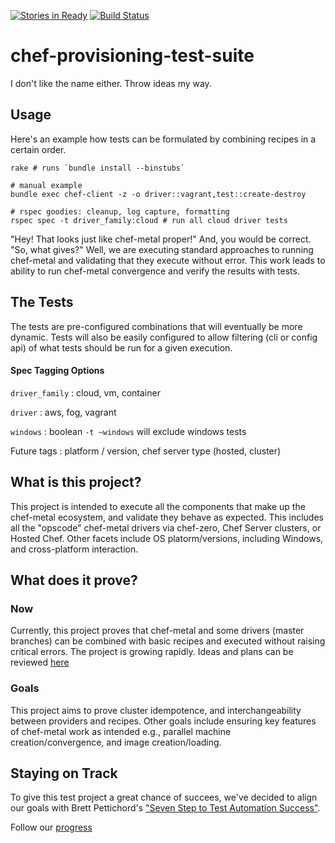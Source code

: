[![Stories in Ready](https://badge.waffle.io/patrick-wright/chef-provisioning-test-suite.png?label=ready&title=Ready)](https://waffle.io/patrick-wright/chef-provisioning-test-suite)
[![Build Status](https://travis-ci.org/patrick-wright/chef-provisioning-test-suite.svg?branch=master)](https://travis-ci.org/patrick-wright/chef-provisioning-test-suite)

chef-provisioning-test-suite
=====================
I don't like the name either.  Throw ideas my way.

## Usage
Here's an example how tests can be formulated by combining recipes in a certain order.
```
rake # runs `bundle install --binstubs`

# manual example
bundle exec chef-client -z -o driver::vagrant,test::create-destroy

# rspec goodies: cleanup, log capture, formatting
rspec spec -t driver_family:cloud # run all cloud driver tests
```

"Hey! That looks just like chef-metal proper!"  And, you would be correct. "So, what gives?"  Well, we are executing standard approaches to running chef-metal and validating that they execute without error.  This work leads to ability to run chef-metal convergence and verify the results with tests.

## The Tests
The tests are pre-configured combinations that will eventually be more dynamic.  Tests will also be easily configured to allow filtering (cli or config api) of what tests should be run for a given execution.
#### Spec Tagging Options
`driver_family` : cloud, vm, container

`driver` : aws, fog, vagrant

`windows` : boolean `-t ~windows` will exclude windows tests

Future tags : platform / version, chef server type (hosted, cluster)

## What is this project?
This project is intended to execute all the components that make up the chef-metal ecosystem, and validate they behave as expected.  This includes all the "opscode" chef-metal drivers via chef-zero, Chef Server clusters, or Hosted Chef.  Other facets include OS platorm/versions, including Windows, and cross-platform interaction.

## What does it prove?
### Now
Currently, this project proves that chef-metal and some drivers (master branches) can be combined with basic recipes and executed without raising critical errors.  The project is growing rapidly. Ideas and plans can be reviewed [here](docs/braindump.md)

### Goals
This project aims to prove cluster idempotence, and interchangeability between providers and recipes.  Other goals include ensuring key features of chef-metal work as intended e.g., parallel machine creation/convergence, and image creation/loading.

## Staying on Track
To give this test project a great chance of succees, we've decided to align our goals with Brett Pettichord's ["Seven Step to Test Automation Success"](http://www.testpoint.com.au/attachments/093_Seven%20Steps%20to%20Test%20Automation%20Success.pdf).

Follow our [progress](docs/pettichords_seven_steps.md)
